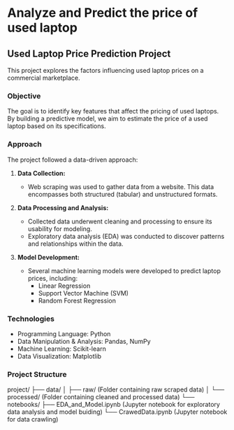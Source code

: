 # Analyze and Predict the price of used laptop

## Used Laptop Price Prediction Project

This project explores the factors influencing used laptop prices on a commercial marketplace.

### Objective

The goal is to identify key features that affect the pricing of used laptops. By building a predictive model, we aim to estimate the price of a used laptop based on its specifications.

### Approach

The project followed a data-driven approach:

1. **Data Collection:**
    * Web scraping was used to gather data from a website. This data encompasses both structured (tabular) and unstructured formats.

2. **Data Processing and Analysis:**
    * Collected data underwent cleaning and processing to ensure its usability for modeling.
    * Exploratory data analysis (EDA) was conducted to discover patterns and relationships within the data.

3. **Model Development:**
    * Several machine learning models were developed to predict laptop prices, including:
        * Linear Regression
        * Support Vector Machine (SVM)
        * Random Forest Regression

### Technologies

* Programming Language: Python
* Data Manipulation & Analysis: Pandas, NumPy
* Machine Learning: Scikit-learn
* Data Visualization: Matplotlib

### Project Structure
project/
├── data/
│   ├── raw/ (Folder containing raw scraped data)
│   └── processed/ (Folder containing cleaned and processed data)
└── notebooks/
├── EDA_and_Model.ipynb (Jupyter notebook for exploratory data analysis and model buiding)
└── CrawedData.ipynb (Jupyter notebook for data crawling)
